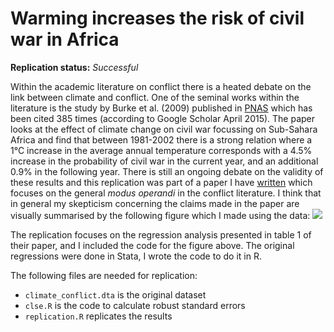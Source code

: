 Warming increases the risk of civil war in Africa
==============

**Replication status:** *Successful*

Within the academic literature on conflict there is a heated debate on the link between climate and conflict. 
One of the seminal works within the literature is the study by Burke et al. (2009) published in [PNAS](http://www.pnas.org/content/106/49/20670)
which has been cited 385 times (according to Google Scholar April 2015). 
The paper looks at the effect of climate change on civil war focussing on Sub-Sahara Africa and find that between
1981-2002 there is a strong relation where a  1°C increase in the average annual temperature corresponds with a 4.5% increase in the probability of civil war in the current year, and an additional 0.9% in the following year. 
There is still an ongoing debate on the validity of these results and this replication was part of a paper I have 
[written](http://papers.ssrn.com/sol3/papers.cfm?abstract_id=2550228) which focuses on the general *modus operandi* in the conflict literature.
I think that in general my skepticism concerning the claims made in the paper are visually summarised by the following figure which I made using the data:
![](http://i.imgur.com/sy0lVjs.png)


The replication focuses on the regression analysis presented in table 1 of their paper, and I included the code for the figure above. 
The original regressions were done in Stata, I wrote the code to do it in R.

The following files are needed for replication:

* `climate_conflict.dta` is the original dataset
* `clse.R` is the code to calculate robust standard errors
* `replication.R` replicates the results

